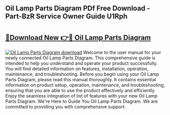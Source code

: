 ## Oil Lamp Parts Diagram PDf Free Download - Part-BzR Service Owner Guide U1Rph

# <h2><a href="http://dflrb0l.blite.top/?on=Oil+Lamp+Parts+Diagram">🔗Download New 👉🔴 Oil Lamp Parts Diagram</a></h2>

[![Oil Lamp Parts Diagram download](https://i.imgur.com/lujVjoI.png)](http://dflrb0l.blite.top/?on=Oil+Lamp+Parts+Diagram)
Welcome to the user manual for your newly connected Oil Lamp Parts Diagram. This comprehensive guide is intended to help you understand and operate your product successfully. You will find detailed information on features, installation, operation, maintenance, and troubleshooting. Before you begin using your Oil Lamp Parts Diagram, please read this manual thoroughly. It contains essential information on product setup, operation, maintenance, and troubleshooting, ensuring that you are able to use the product effectively and efficiently. Enjoy the seamless integration of list of features with your new Oil Lamp Parts Diagram. We're Here to Guide You Oil Lamp Parts Diagram. We are committed to providing you with comprehensive support.
